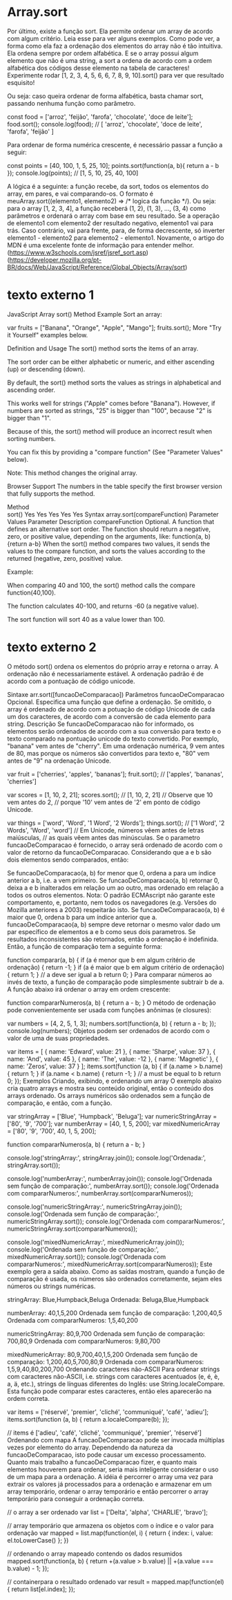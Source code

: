 # Array.sort
Por último, existe a função sort. Ela permite ordenar um array de acordo com algum critério. Leia esse para ver alguns exemplos. Como pode ver, a forma como ela faz a ordenação dos elementos do array não é tão intuitiva. Ela ordena sempre por ordem alfabética. E se o array possui algum elemento que não é uma string, a sort a ordena de acordo com a ordem alfabética dos códigos desse elemento na tabela de caracteres! Experimente rodar [1, 2, 3, 4, 5, 6, 6, 7, 8, 9, 10].sort() para ver que resultado esquisito!

Ou seja: caso queira ordenar de forma alfabética, basta chamar sort, passando nenhuma função como parâmetro.

const food = ['arroz', 'feijão', 'farofa', 'chocolate', 'doce de leite'];
food.sort();
console.log(food);
// [ 'arroz', 'chocolate', 'doce de leite', 'farofa', 'feijão' ]

Para ordenar de forma numérica crescente, é necessário passar a função a seguir:

const points = [40, 100, 1, 5, 25, 10];
points.sort(function(a, b){ return a - b });
console.log(points); // [1, 5, 10, 25, 40, 100]

A lógica é a seguinte: a função recebe, da sort, todos os elementos do array, em pares, e vai comparando-os. O formato é meuArray.sort((elemento1, elemento2) => /* logica da função */). Ou seja: para o array [1, 2, 3, 4], a função receberá (1, 2), (1, 3), ..., (3, 4) como parâmetros e ordenará o array com base em seu resultado. Se a operação de elemento1 com elemento2 der resultado negativo, elemento1 vai para trás. Caso contrário, vai para frente, para, de forma decrescente, só inverter elemento1 - elemento2 para elemento2 - elemento1. Novamente, o artigo do MDN é uma excelente fonte de informação para entender melhor.
(https://www.w3schools.com/jsref/jsref_sort.asp)
(https://developer.mozilla.org/pt-BR/docs/Web/JavaScript/Reference/Global_Objects/Array/sort)

# texto externo 1
JavaScript Array sort() Method
Example
Sort an array:

var fruits = ["Banana", "Orange", "Apple", "Mango"];
fruits.sort();
More "Try it Yourself" examples below.

Definition and Usage
The sort() method sorts the items of an array.

The sort order can be either alphabetic or numeric, and either ascending (up) or descending (down).

By default, the sort() method sorts the values as strings in alphabetical and ascending order.

This works well for strings ("Apple" comes before "Banana"). However, if numbers are sorted as strings, "25" is bigger than "100", because "2" is bigger than "1".

Because of this, the sort() method will produce an incorrect result when sorting numbers.

You can fix this by providing a "compare function" (See "Parameter Values" below).

Note: This method changes the original array.

Browser Support
The numbers in the table specify the first browser version that fully supports the method.

Method					
sort()	Yes	Yes	Yes	Yes	Yes
Syntax
array.sort(compareFunction)
Parameter Values
Parameter	Description
compareFunction	Optional. A function that defines an alternative sort order. The function should return a negative, zero, or positive value, depending on the arguments, like:
function(a, b){return a-b}
When the sort() method compares two values, it sends the values to the compare function, and sorts the values according to the returned (negative, zero, positive) value.

Example:

When comparing 40 and 100, the sort() method calls the compare function(40,100).

The function calculates 40-100, and returns -60 (a negative value).

The sort function will sort 40 as a value lower than 100.

# texto externo 2
O método sort() ordena os elementos do próprio array e retorna o array. A ordenação não é necessariamente estável. A ordenação padrão é de acordo com a  pontuação de código unicode.

Sintaxe
arr.sort([funcaoDeComparacao])
Parâmetros
funcaoDeComparacao
Opcional. Especifica uma função que define a ordenação. Se omitido, o array é ordenado de acordo com a potuação de código Unicode de cada um dos caracteres, de acordo com a conversão de cada elemento para string.
Descrição
Se funcaoDeComparacao não for informado, os elementos serão ordenados de acordo com a sua conversão para texto e o texto comparado na pontuação unicode do texto convertido. Por exemplo, "banana" vem antes de "cherry". Em uma ordenação numérica, 9 vem antes de 80, mas porque os números são convertidos para texto e, "80" vem antes de "9" na ordenação Unicode.

var fruit = ['cherries', 'apples', 'bananas'];
fruit.sort(); // ['apples', 'bananas', 'cherries']

var scores = [1, 10, 2, 21]; 
scores.sort(); // [1, 10, 2, 21]
// Observe que 10 vem antes do 2,
// porque '10' vem antes de '2' em ponto de código Unicode.

var things = ['word', 'Word', '1 Word', '2 Words'];
things.sort(); // ['1 Word', '2 Words', 'Word', 'word']
// Em Unicode, números vêem antes de letras maiúsculas,
// as quais vêem antes das minúsculas.
Se o parametro funcaoDeComparacao é fornecido, o array será ordenado de acordo com o valor de retorno da funcaoDeComparacao. Considerando que a e b são dois elementos sendo comparados, então:

Se funcaoDeComparacao(a, b) for menor que 0, ordena a para um índice anterior a b, i.e. a vem primeiro.
Se funcaoDeComparacao(a, b) retornar 0, deixa a e b inalterados em relação um ao outro, mas ordenado em relação a todos os outros elementos. Nota: O padrão ECMAscript não garante este comportamento, e, portanto, nem todos os navegadores (e.g. Versões do Mozilla anteriores a 2003) respeitarão isto.
Se funcaoDeComparacao(a, b) é maior que 0, ordena b para um índice anterior que a.
funcaoDeComparacao(a, b) sempre deve retornar o mesmo valor dado um par específico de elementos a e b como seus dois parametros. Se resultados inconsistentes são retornados, então a ordenação é indefinida.
Então, a função de comparação tem a seguinte forma:

function comparar(a, b) {
  if (a é menor que b em algum critério de ordenação) {
    return -1;
  }
  if (a é maior que b em algum critério de ordenação) {
    return 1;
  }
  // a deve ser igual a b
  return 0;
}
Para comparar números ao invés de texto, a função de comparação pode simplesmente subtrair b de a. A função abaixo irá ordenar o array em ordem crescente:

function compararNumeros(a, b) {
  return a - b;
}
O método de ordenação pode convenientemente ser usada com funções anônimas (e closures):

var numbers = [4, 2, 5, 1, 3];
numbers.sort(function(a, b) {
  return a - b;
});
console.log(numbers);
Objetos podem ser ordenados de acordo com o valor de uma de suas propriedades.

var items = [
  { name: 'Edward', value: 21 },
  { name: 'Sharpe', value: 37 },
  { name: 'And', value: 45 },
  { name: 'The', value: -12 },
  { name: 'Magnetic' },
  { name: 'Zeros', value: 37 }
];
items.sort(function (a, b) {
  if (a.name > b.name) {
    return 1;
  }
  if (a.name < b.name) {
    return -1;
  }
  // a must be equal to b
  return 0;
});
Exemplos
Criando, exibindo, e ordenando um array
O exemplo abaixo cria quatro arrays e mostra seu conteúdo original, então o conteúdo dos arrays ordenado. Os arrays numéricos são ordenados sem a função de comparação, e então, com a função.

var stringArray = ['Blue', 'Humpback', 'Beluga'];
var numericStringArray = ['80', '9', '700'];
var numberArray = [40, 1, 5, 200];
var mixedNumericArray = ['80', '9', '700', 40, 1, 5, 200];

function compararNumeros(a, b) {
  return a - b;
}

console.log('stringArray:', stringArray.join());
console.log('Ordenada:', stringArray.sort());

console.log('numberArray:', numberArray.join());
console.log('Ordenada sem função de comparação:', numberArray.sort());
console.log('Ordenada com compararNumeros:', numberArray.sort(compararNumeros));

console.log('numericStringArray:', numericStringArray.join());
console.log('Ordenada sem função de comparação:', numericStringArray.sort());
console.log('Ordenada com compararNumeros:', numericStringArray.sort(compararNumeros));

console.log('mixedNumericArray:', mixedNumericArray.join());
console.log('Ordenada sem função de comparação:', mixedNumericArray.sort());
console.log('Ordenada com compararNumeros:', mixedNumericArray.sort(compararNumeros));
Este exemplo gera a saída abaixo. Como as saídas mostram, quando a função de comparação é usada, os números são ordenados corretamente, sejam eles números ou strings numéricas.

stringArray: Blue,Humpback,Beluga
Ordenada: Beluga,Blue,Humpback

numberArray: 40,1,5,200
Ordenada sem função de comparação: 1,200,40,5
Ordenada com compararNumeros: 1,5,40,200

numericStringArray: 80,9,700
Ordenada sem função de comparação: 700,80,9
Ordenada com compararNumeros: 9,80,700

mixedNumericArray: 80,9,700,40,1,5,200
Ordenada sem função de comparação: 1,200,40,5,700,80,9
Ordenada com compararNumeros: 1,5,9,40,80,200,700
Ordenando caracteres não-ASCII
Para ordenar strings com caracteres não-ASCII, i.e. strings com caracteres acentuados (e, é, è, a, ä, etc.), strings de línguas diferentes do Inglês: use String.localeCompare. Esta função pode comparar estes caracteres, então eles aparecerão na ordem correta.

var items = ['réservé', 'premier', 'cliché', 'communiqué', 'café', 'adieu'];
items.sort(function (a, b) {
  return a.localeCompare(b);
});

// items é ['adieu', 'café', 'cliché', 'communiqué', 'premier', 'réservé']
Ordenando com mapa
A funcaoDeComparacao pode ser invocada múltiplas vezes por elemento do array. Dependendo da natureza da funcaoDeComparacao, isto pode causar um excesso processamento. Quanto mais trabalho a funcaoDeComparacao fizer, e quanto mais elementos houverem para ordenar, seria mais inteligente considerar  o uso de um mapa para a ordenação. A idéia é percorrer o array uma vez para extrair os valores já processados para a ordenação e armazenar em um array temporário, ordenar o array temporário e então percorrer o array temporário para conseguir a ordenação correta.

// o array a ser ordenado
var list = ['Delta', 'alpha', 'CHARLIE', 'bravo'];

// array temporário que armazena os objetos com o índice e o valor para ordenação
var mapped = list.map(function(el, i) {
  return { index: i, value: el.toLowerCase() };
})

// ordenando o array mapeado contendo os dados resumidos
mapped.sort(function(a, b) {
  return +(a.value > b.value) || +(a.value === b.value) - 1;
});

// containerpara o resultado ordenado
var result = mapped.map(function(el){
  return list[el.index];
});